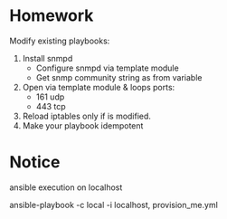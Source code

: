 # Homework

Modify existing playbooks:

1. Install snmpd
    * Configure snmpd via template module
    * Get snmp community string as from variable
2. Open via template module & loops ports:
    * 161 udp
    * 443 tcp
3. Reload iptables only if is modified.
4. Make your playbook idempotent


# Notice

ansible execution on localhost

ansible-playbook -c local -i localhost, provision_me.yml 